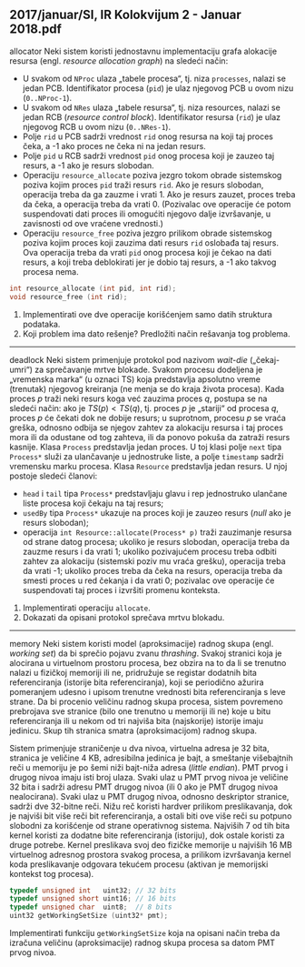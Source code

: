 2017/januar/SI, IR Kolokvijum 2 - Januar 2018.pdf
--------------------------------------------------------------------------------
allocator
Neki  sistem  koristi  jednostavnu  implementaciju  grafa  alokacije  resursa  (engl. *resource allocation graph*) na sledeći način: 

- U svakom od `NProc` ulaza „tabele procesa“, tj. niza `processes`, nalazi se jedan PCB. Identifikator procesa (`pid`) je ulaz njegovog PCB u ovom nizu (`0..NProc-1`). 
- U svakom od `NRes` ulaza „tabele resursa“, tj. niza resources, nalazi se jedan RCB (*resource control block*).  Identifikator  resursa  (`rid`)  je  ulaz njegovog RCB u ovom nizu  (`0..NRes-1`).
- Polje `rid` u PCB sadrži vrednost `rid` onog resursa na koji taj proces čeka, a -1 ako proces ne čeka ni na jedan resurs. 
- Polje `pid` u RCB sadrži vrednost `pid` onog procesa koji je zauzeo taj resurs, a -1 ako je resurs slobodan. 
- Operaciju `resource_allocate` poziva jezgro tokom obrade sistemskog poziva kojim proces `pid` traži resurs `rid`. Ako je resurs slobodan, operacija treba da ga zauzme i vrati  1.  Ako je  resurs  zauzet,  proces  treba  da  čeka,  a  operacija  treba  da  vrati  0. (Pozivalac  ove  operacije  će  potom  suspendovati  dati  proces  ili  omogućiti  njegovo dalje izvršavanje, u zavisnosti od ove vraćene vrednosti.) 
- Operaciju `resource_free` poziva  jezgro  prilikom  obrade  sistemskog  poziva  kojim proces koji zauzima dati resurs `rid` oslobađa taj resurs. Ova operacija treba da vrati `pid` onog procesa koji je čekao na dati resurs, a koji treba deblokirati jer je dobio taj resurs, a -1 ako takvog procesa nema.

```cpp
int resource_allocate (int pid, int rid); 
void resource_free (int rid);
```
1. Implementirati ove dve operacije korišćenjem samo datih struktura podataka. 
2. Koji problem ima dato rešenje? Predložiti način rešavanja tog problema. 

--------------------------------------------------------------------------------
deadlock
Neki sistem primenjuje protokol pod nazivom *wait-die* („čekaj-umri“) za sprečavanje mrtve blokade.  Svakom  procesu  dodeljena  je  „vremenska  marka“  (u  oznaci  TS)  koja  predstavlja apsolutno vreme (trenutak) njegovog kreiranja (ne menja se do kraja života procesa). Kada proces $p$ traži  neki  resurs  koga  već zauzima proces $q$, postupa se na sledeći način: ako je $TS(p) < TS(q)$, tj. proces $p$ je „stariji“ od procesa $q$, proces $p$ će čekati dok ne dobije resurs; u suprotnom, procesu $p$ se vraća greška, odnosno odbija se njegov zahtev za alokaciju resursa i taj proces mora ili da odustane od tog zahteva, ili da ponovo pokuša da zatraži resurs kasnije. Klasa `Process` predstavlja  jedan  proces.  U  toj  klasi  polje `next` tipa `Process*` služi  za ulančavanje u jednostruke liste, a polje `timestamp` sadrži vremensku marku procesa. Klasa `Resource` predstavlja jedan resurs. U njoj postoje sledeći članovi:

- `head` i `tail` tipa `Process*` predstavljaju glavu i rep jednostruko ulančane liste procesa koji čekaju na taj resurs; 
- `usedBy` tipa `Process*` ukazuje  na  proces  koji  je  zauzeo  resurs  (*null* ako  je  resurs slobodan); 
- operacija `int Resource::allocate(Process* p)` traži zauzimanje resursa od strane datog procesa; ukoliko je resurs slobodan, operacija treba da zauzme resurs i da vrati 1; ukoliko pozivajućem procesu treba odbiti zahtev za alokaciju (sistemski poziv mu vraća  grešku),  operacija  treba  da  vrati -1;  ukoliko  proces  treba  da  čeka  na  resurs, operacija treba da smesti proces u red čekanja i da vrati 0; pozivalac ove operacije će suspendovati taj proces i izvršiti promenu konteksta.

1. Implementirati operaciju `allocate`. 
2. Dokazati da opisani protokol sprečava mrtvu blokadu. 

--------------------------------------------------------------------------------
memory
Neki  sistem  koristi  model  (aproksimacije)  radnog  skupa  (engl. *working set*)  da bi  sprečio pojavu zvanu *thrashing*. Svakoj stranici koja je alocirana u virtuelnom prostoru procesa, bez obzira na to da li se trenutno nalazi u fizičkoj memoriji ili ne, pridružuje se registar dodatnih bita referenciranja (istorije bita referenciranja), koji se periodično ažurira pomeranjem udesno i upisom trenutne vrednosti bita referenciranja s leve strane. Da bi procenio veličinu radnog skupa procesa, sistem povremeno prebrojava sve stranice (bilo one trenutno u memoriji ili ne) koje u bitu referenciranja ili u nekom od tri najviša bita (najskorije) istorije imaju jedinicu. Skup tih stranica smatra (aproksimacijom) radnog skupa.

Sistem  primenjuje  straničenje  u  dva  nivoa,  virtuelna  adresa  je 32 bita,  stranica  je  veličine 4 KB, adresibilna jedinica je bajt, a smeštanje višebajtnih reči u memoriju je po šemi niži bajt-niža adresa (*little endian*). PMT prvog i drugog nivoa imaju isti broj ulaza. Svaki ulaz u PMT prvog nivoa je veličine 32 bita i sadrži adresu PMT drugog nivoa (ili 0 ako je PMT drugog nivoa nealocirana). Svaki ulaz u PMT drugog nivoa, odnosno deskriptor stranice, sadrži dve 32-bitne reči. Nižu reč koristi hardver prilikom preslikavanja, dok je najviši bit više reči bit referenciranja,  a  ostali  biti  ove  više  reči  su  potpuno  slobodni  za  korišćenje od  strane operativnog  sistema.  Najviših  7 od  tih  bita  kernel  koristi  za  dodatne  bite  referenciranja (istoriju), dok ostale koristi za druge potrebe. Kernel preslikava svoj deo fizičke memorije u najviših 16 MB virtuelnog adresnog prostora svakog procesa, a prilikom izvršavanja kernel koda preslikavanje odgovara tekućem procesu (aktivan je memorijski kontekst tog procesa).
```cpp
typedef unsigned int   uint32; // 32 bits 
typedef unsigned short uint16; // 16 bits 
typedef unsigned char  uint8;  // 8 bits 
uint32 getWorkingSetSize (uint32* pmt);
```
Implementirati funkciju `getWorkingSetSize` koja na opisani način treba da izračuna veličinu (aproksimacije) radnog skupa procesa sa datom PMT prvog nivoa. 
